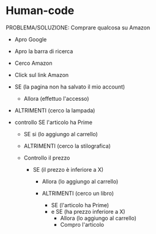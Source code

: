 # Human-code

PROBLEMA/SOLUZIONE: Comprare qualcosa su Amazon

- Apro Google
- Apro la barra di ricerca
- Cerco Amazon
- Click sul link Amazon

- SE (la pagina non ha salvato il mio account)
    - Allora (effettuo l'accesso)
- ALTRIMENTI (cerco la lampada)

- controllo SE l'articolo ha Prime
    - SE si (lo aggiungo al carrello)
    - ALTRIMENTI (cerco la stilografica)

    - Controllo il prezzo
        - SE (il prezzo è inferiore a X)
            - Allora (lo aggiungo al carrello)
            - ALTRIMENTI (cerco un libro)

                - SE (l'articolo ha Prime)
                - e SE (ha prezzo inferiore a X)
                    - Allora (lo aggiungo al carrello)
                    - Compro l'articolo







